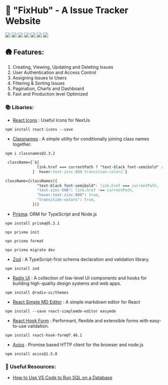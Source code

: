 # 🐞 "FixHub" - A Issue Tracker Website

![](https://img.shields.io/badge/TypeScript-007ACC?style=for-the-badge&logo=typescript&logoColor=white) ![](https://img.shields.io/badge/Next.js-000000?style=for-the-badge&logo=next.js&logoColor=white) ![](https://img.shields.io/badge/Tailwind_CSS-38B2AC?style=for-the-badge&logo=tailwind-css&logoColor=white) ![](https://img.shields.io/badge/React-61DAFB?style=for-the-badge&logo=react&logoColor=black) ![](https://img.shields.io/badge/Prisma-3982CE?style=for-the-badge&logo=Prisma&logoColor=white) ![](https://img.shields.io/badge/Radix_UI-6200EE?style=for-the-badge&logo=radix-ui&logoColor=white) ![](https://img.shields.io/badge/NextAuth.js-000000?style=for-the-badge&logo=next.js&logoColor=white)

## 🛖 Features:

1. Creating, Viewing, Updating and Deleting Issues
2. User Authentication and Access Control
3. Assigning Issues to Users
4. Filtering & Sorting Issues
5. Pagination, Charts and Dashboard
6. Fast and Production level Optimized

### 📚 Libaries:

- [React Icons](https://react-icons.github.io/react-icons/) : Useful Icons for NextJs

```
npm install react-icons --save
```

- [Classnames](https://www.npmjs.com/package/classnames) : A simple utility for conditionally joining class names together.

```
npm i classnames@2.3.2
```

```css
 className={`${
              link.href === currentPath ? "text-black font-semibold" : "text-zinc-500"
            }  hover:text-zinc-800 transition-colors`}
```

```css
className={classNames({
              "text-black font-semibold": link.href === currentPath,
              "text-zinc-500": link.href !== currentPath,
              "hover:text-zinc-800": true,
              "transition-colors": true,
            })}
```

- [Prisma](https://www.prisma.io/): ORM for TypeScript and Node.js

```
npm install prisma@5.3.1
```

```
npx prisma init
```

```
npx prisma format
```

```
npx prisma migrate dev
```

- [Zod](https://zod.dev/) : A TypeScript-first schema declaration and validation library.

```
npm install zod
```

- [Radix UI](https://www.radix-ui.com/themes/docs/overview/getting-started) : A collection of low-level UI components and hooks for building high-quality design systems and web apps.

```
npm install @radix-ui/themes
```

- [React Simple MD Editor](https://www.npmjs.com/package/react-simplemde-editor) : A simple markdown editor for React

```
npm install --save react-simplemde-editor easymde
```

- [React Hook Form](https://react-hook-form.com/) : Performant, flexible and extensible forms with easy-to-use validation.

```
npm install react-hook-form@7.46.1
```

- [Axios](https://axios-http.com/docs/intro) : Promise based HTTP client for the browser and node.js

```
npm install axios@1.5.0
```

### 🔗 Useful Resources:

- [How to Use VS Code to Run SQL on a Database](https://www.youtube.com/watch?v=C0y35FpiLRAs)
